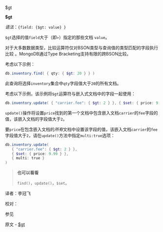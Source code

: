  [ ]()$gt

[]()

**$gt**

*语法*：`{field: {$gt: value} }`

`$gt`选择的值`field`大于（即`>`）指定的那些文档 `value`。

对于大多数数据类型，比较运算符仅对BSON类型与查询值的类型匹配的字段执行比较 。MongoDB通过Type Bracketing支持有限的跨BSON比较。

考虑以下示例：

```powershell
db.inventory.find( { qty: { $gt: 20 } } )
```

此查询将选择`inventory`集合中`qty`字段值大于`20`的所有文档。

考虑以下示例，该示例将`$gt`运算符与嵌入式文档中的字段一起使用：

```powershell
db.inventory.update( { "carrier.fee": { $gt: 2 } }, { $set: { price: 9.99 } } )
```

`update()`操作将设置`price`找到的第一个文档中包含嵌入文档`carrier`的`fee`字段的值，该嵌入文档的字段值大于`2`。

要`price`在包含嵌入文档的*所有*文档中设置该字段的值，该嵌入文档`carrier`的`fee`字段值大于`2`，请在`update()`方法中指定`multi:true`选项：

```powershell
db.inventory.update(
   { "carrier.fee": { $gt: 2 } },
   { $set: { price: 9.99 } },
   { multi: true }
)
```

> **也可以看看**
>
> `find()`，`update()`，`$set`。



译者：李冠飞

校对：

 参见

原文 - [$gt]( https://docs.mongodb.com/manual/reference/operator/query/gt/ )

